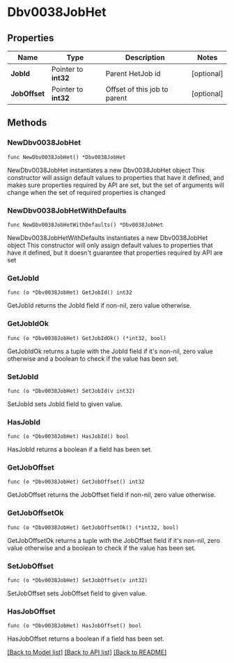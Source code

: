 # Dbv0038JobHet

## Properties

Name | Type | Description | Notes
------------ | ------------- | ------------- | -------------
**JobId** | Pointer to **int32** | Parent HetJob id | [optional] 
**JobOffset** | Pointer to **int32** | Offset of this job to parent | [optional] 

## Methods

### NewDbv0038JobHet

`func NewDbv0038JobHet() *Dbv0038JobHet`

NewDbv0038JobHet instantiates a new Dbv0038JobHet object
This constructor will assign default values to properties that have it defined,
and makes sure properties required by API are set, but the set of arguments
will change when the set of required properties is changed

### NewDbv0038JobHetWithDefaults

`func NewDbv0038JobHetWithDefaults() *Dbv0038JobHet`

NewDbv0038JobHetWithDefaults instantiates a new Dbv0038JobHet object
This constructor will only assign default values to properties that have it defined,
but it doesn't guarantee that properties required by API are set

### GetJobId

`func (o *Dbv0038JobHet) GetJobId() int32`

GetJobId returns the JobId field if non-nil, zero value otherwise.

### GetJobIdOk

`func (o *Dbv0038JobHet) GetJobIdOk() (*int32, bool)`

GetJobIdOk returns a tuple with the JobId field if it's non-nil, zero value otherwise
and a boolean to check if the value has been set.

### SetJobId

`func (o *Dbv0038JobHet) SetJobId(v int32)`

SetJobId sets JobId field to given value.

### HasJobId

`func (o *Dbv0038JobHet) HasJobId() bool`

HasJobId returns a boolean if a field has been set.

### GetJobOffset

`func (o *Dbv0038JobHet) GetJobOffset() int32`

GetJobOffset returns the JobOffset field if non-nil, zero value otherwise.

### GetJobOffsetOk

`func (o *Dbv0038JobHet) GetJobOffsetOk() (*int32, bool)`

GetJobOffsetOk returns a tuple with the JobOffset field if it's non-nil, zero value otherwise
and a boolean to check if the value has been set.

### SetJobOffset

`func (o *Dbv0038JobHet) SetJobOffset(v int32)`

SetJobOffset sets JobOffset field to given value.

### HasJobOffset

`func (o *Dbv0038JobHet) HasJobOffset() bool`

HasJobOffset returns a boolean if a field has been set.


[[Back to Model list]](../README.md#documentation-for-models) [[Back to API list]](../README.md#documentation-for-api-endpoints) [[Back to README]](../README.md)


